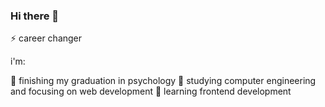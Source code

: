 ### Hi there 👋
⚡ career changer

i'm: 

🌱 finishing my graduation in psychology 
🔭 studying computer engineering and focusing on web development
💬 learning frontend development  
